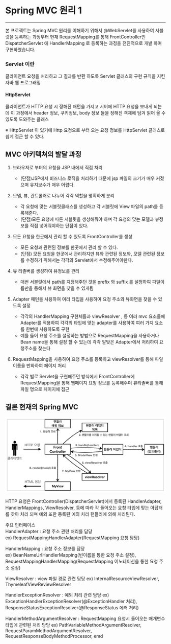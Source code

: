 # Spring MVC 원리 1 

---
본 프로젝트는  Spring MVC 원리를 이해하기 위해서 @WebServlet를 사용하여 서블릿을 등록하는 과정부터
현재 RequestMapping를 통해 FrontController인 DispatcherServlet 에 HandlerMapping 로 등록하는 과정을 전진적으로 개발 하여 구현하였습니다.

### Servlet 이란
클라이언트 요청을 처리하고 그 결과를 반환 하도록 Servlet 클래스의 구현 규칙을 지킨 자바 웹 프로그래밍

#### HttpServlet
클라이언트가 HTTP 요청 시 정해진 패턴을 가지고 서버에 HTTP 요청을 보내게 되는데 이 과정에서
header 정보, 쿠키정보, body 정보 들을 정해진 객체에 담겨 읽어 올 수 있도록 도와주는 클래스

※ HttpServlet 이 있기에 Http 요청으로 부터 오는 요청 정보를 HttpServlet 클래스로 쉽게 접근 할 수 있다.


## MVC 아키텍쳐의 발달 과정
1. 브라우저로 부터의 요청을 JSP 내에서 직접 처리
    - (단점)JSP에서 비즈니스 로직을 처리하기 때문에 jsp 파일의 크기가 매우 커졌으며 유지보수가 매우 어렵다.
   
2. 모델, 뷰, 컨트롤러로 나누어 각각 역할을 명확하게 분리
   - 각 요청에 맞는 서블릿클래스를 생성하고 각 서블릿에 View 파일의 path를 등록해준다.
   - (단점)모든 요청에 따른 서블릿을 생성해줘야 하며 각 요청의 맞는 모델과 뷰정보를 직접 넣어줘야하는 단점이 있다.
3. 모든 요청을 한곳에서 관리 할 수 있도록 FrontController를 생성
   - 모든 요청과 관련된 정보를 한곳에서 관리 할 수 있다.
   - (단점) 모든 요청을 한곳에서 관리하지만 뷰와 관련된 정보와, 모델 관련된 정보를 수정하기 위해서는 각각의 Servlet에서 수정해주어야한다.
4. 뷰 리졸버를 생성하여 뷰정보를 관리
    - 매번 서블릿에서 path를 지정해주던 것을 prefix 와 suffix 를 설정하여 파일이름만을 통해서 뷰 화면을 찾을 수 있게됨
5. Adapter 패턴을 사용하여 여러 타입을 사용하여 요청 주소와 뷰화면을 찾을 수 있도록 설정 
    - 각각의 HandlerMapping 구현체들과 viewResolver , 등 여러 mvc 요소들에 Adapter를 적용하여 각각의 타입에 맞는 adapter를 사용하여 여러 가지 요소를 한번에 사용하도록 구현
    - 예를 들어 요청 주소를 설정하는 방법으로 RequestMapping을 사용하거나 Bean name을 통해 설정 할 수 있는데 각각 알맞은 Adapter에서 처리하여 요청주소를 찾는다 
6. RequestMapping을 사용하여 요청 주소를 등록하고 viewResolver를 통해 파일이름을 반화하여 페이지 처리
   - 각각 별로 Servlet을 구현해주던 방식에서 FrontController에 RequestMapping을 통해 웹페이지 요청 정보를 등록해주며 뷰리졸버를 통해 파일 명으로 페이지에 접근 

## 결론 현재의 Spring MVC

![img.png](img.png)

HTTP 요청은 FrontController(DispatcherServlet)에서 등록된 HandlerAdapter, HandlerMappings, ViewResolver, 등에 따라
각 들어오는 요청 타입에 맞는 아답터를 찾아 처리 되며 예외 또한 등록된 예외 처리 핸들러에 의해 처리된다.

주요 인터페이스   
HandlerAdapter  :  요청 주소 관련 처리를 담당    
ex) RequestMappingHandlerAdapter(RequestMapping 요청 담당)

HandlerMapping : 요청 주소 정보를 담당   
ex) BeanNameUrlHandlerMapping(빈이름을 통한 요청 주소 설정),  RequestMappingHandlerMapping(RequestMapping 어노테이션을 통한 요청 주소 설정)

ViewResolver : view 파일 경로 관련 담당
ex) InternalResourceViewResolver, ThymeleafViewReviewResolver

HandlerExceptionResolver : 예외 처리 관련 담당
ex) ExceptionHandlerExceptionResolver(@ExceptionHandler 처리), ResponseStatusExceptionResolver(@ResponseStatus 에러 처리)

HandlerMethodArgumentResolver  :  RequestMapping 요청시 들어오는 매개변수 타입에 관련된 처리 당당
ex) PathVariableMethodArgumentResolver, RequestParamMethodArgumentResolver, RequestResponseBodyMethodProcessor, emd

